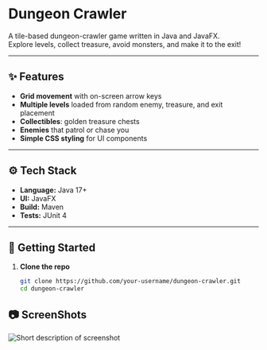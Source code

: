 # Dungeon Crawler

A tile-based dungeon-crawler game written in Java and JavaFX.  
Explore levels, collect treasure, avoid monsters, and make it to the exit!

---

## ✨ Features

- **Grid movement** with on-screen arrow keys
- **Multiple levels** loaded from random enemy, treasure, and exit placement
- **Collectibles**: golden treasure chests
- **Enemies** that patrol or chase you
- **Simple CSS styling** for UI components

---

## ⚙️ Tech Stack

- **Language:** Java 17+
- **UI:** JavaFX
- **Build:** Maven
- **Tests:** JUnit 4

---

## 🚀 Getting Started

1. **Clone the repo**
   ```bash
   git clone https://github.com/your-username/dungeon-crawler.git
   cd dungeon-crawler


## 📷 ScreenShots
![Short description of screenshot](/docs/screenshot.png)